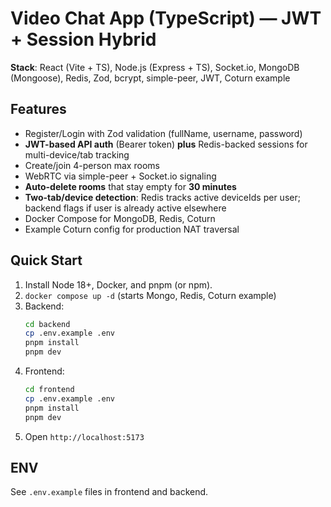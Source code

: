 # Video Chat App (TypeScript) — JWT + Session Hybrid

**Stack**: React (Vite + TS), Node.js (Express + TS), Socket.io, MongoDB (Mongoose), Redis, Zod, bcrypt, simple-peer, JWT, Coturn example

## Features
- Register/Login with Zod validation (fullName, username, password)
- **JWT-based API auth** (Bearer token) **plus** Redis-backed sessions for multi-device/tab tracking
- Create/join 4-person max rooms
- WebRTC via simple-peer + Socket.io signaling
- **Auto-delete rooms** that stay empty for **30 minutes**
- **Two-tab/device detection**: Redis tracks active deviceIds per user; backend flags if user is already active elsewhere
- Docker Compose for MongoDB, Redis, Coturn
- Example Coturn config for production NAT traversal

## Quick Start
1. Install Node 18+, Docker, and pnpm (or npm).
2. `docker compose up -d` (starts Mongo, Redis, Coturn example)
3. Backend:
   ```bash
   cd backend
   cp .env.example .env
   pnpm install
   pnpm dev
   ```
4. Frontend:
   ```bash
   cd frontend
   cp .env.example .env
   pnpm install
   pnpm dev
   ```
5. Open `http://localhost:5173`

## ENV
See `.env.example` files in frontend and backend.
